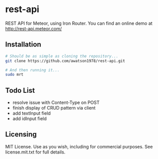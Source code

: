 rest-api
========

REST API for Meteor, using Iron Router.  You can find an online demo at http://rest-api.meteor.com/  

Installation
------------------------


````sh
# Should be as simple as cloning the repository...  
git clone https://github.com/awatson1978/rest-api.git

# And then running it...
sudo mrt
````


Todo List  
------------------------
- resolve issue with Content-Type on POST
- finish display of CRUD pattern via client
- add textInput field
- add idInput field


Licensing
------------------------
MIT License. Use as you wish, including for commercial purposes.
See license.mit.txt for full details.

